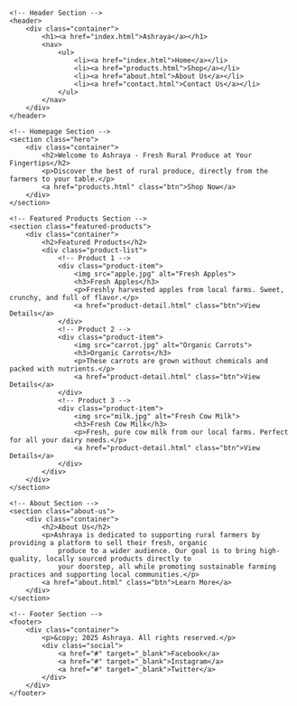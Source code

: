 <!DOCTYPE html>
<html lang="en">

<head>
    <meta charset="UTF-8">
    <meta name="viewport" content="width=device-width, initial-scale=1.0">
    <meta name="description" content="Ashraya - Supporting rural farmers and promoting fresh, organic produce">
    <title>Ashraya - Rural Produce Marketplace</title>
    <link rel="stylesheet" href="ashraya.css">
</head>

<body>

    <!-- Header Section -->
    <header>
        <div class="container">
            <h1><a href="index.html">Ashraya</a></h1>
            <nav>
                <ul>
                    <li><a href="index.html">Home</a></li>
                    <li><a href="products.html">Shop</a></li>
                    <li><a href="about.html">About Us</a></li>
                    <li><a href="contact.html">Contact Us</a></li>
                </ul>
            </nav>
        </div>
    </header>

    <!-- Homepage Section -->
    <section class="hero">
        <div class="container">
            <h2>Welcome to Ashraya - Fresh Rural Produce at Your Fingertips</h2>
            <p>Discover the best of rural produce, directly from the farmers to your table.</p>
            <a href="products.html" class="btn">Shop Now</a>
        </div>
    </section>

    <!-- Featured Products Section -->
    <section class="featured-products">
        <div class="container">
            <h2>Featured Products</h2>
            <div class="product-list">
                <!-- Product 1 -->
                <div class="product-item">
                    <img src="apple.jpg" alt="Fresh Apples">
                    <h3>Fresh Apples</h3>
                    <p>Freshly harvested apples from local farms. Sweet, crunchy, and full of flavor.</p>
                    <a href="product-detail.html" class="btn">View Details</a>
                </div>
                <!-- Product 2 -->
                <div class="product-item">
                    <img src="carrot.jpg" alt="Organic Carrots">
                    <h3>Organic Carrots</h3>
                    <p>These carrots are grown without chemicals and packed with nutrients.</p>
                    <a href="product-detail.html" class="btn">View Details</a>
                </div>
                <!-- Product 3 -->
                <div class="product-item">
                    <img src="milk.jpg" alt="Fresh Cow Milk">
                    <h3>Fresh Cow Milk</h3>
                    <p>Fresh, pure cow milk from our local farms. Perfect for all your dairy needs.</p>
                    <a href="product-detail.html" class="btn">View Details</a>
                </div>
            </div>
        </div>
    </section>

    <!-- About Section -->
    <section class="about-us">
        <div class="container">
            <h2>About Us</h2>
            <p>Ashraya is dedicated to supporting rural farmers by providing a platform to sell their fresh, organic
                produce to a wider audience. Our goal is to bring high-quality, locally sourced products directly to
                your doorstep, all while promoting sustainable farming practices and supporting local communities.</p>
            <a href="about.html" class="btn">Learn More</a>
        </div>
    </section>

    <!-- Footer Section -->
    <footer>
        <div class="container">
            <p>&copy; 2025 Ashraya. All rights reserved.</p>
            <div class="social">
                <a href="#" target="_blank">Facebook</a>
                <a href="#" target="_blank">Instagram</a>
                <a href="#" target="_blank">Twitter</a>
            </div>
        </div>
    </footer>

</body>

</html>

